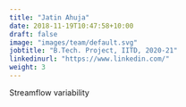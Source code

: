 ```yaml
---
title: "Jatin Ahuja"
date: 2018-11-19T10:47:58+10:00
draft: false
image: "images/team/default.svg"
jobtitle: "B.Tech. Project, IITD, 2020-21"
linkedinurl: "https://www.linkedin.com/"
weight: 3
---
```


Streamflow variability

